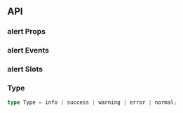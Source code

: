 ## API

### alert Props

<field-table :data="alertProps"/>

### alert Events

<field-table :data="alertEvents" type="emits" />

### alert Slots

<field-table :data="alertSlots"  type="slots"/>

### Type

```typescript
type Type = info | success | warning | error | normal;
```

<script setup>
import { ref } from 'vue';

const alertProps = ref([
  {
    name: 'type',
    desc: '警告提示的类型。',
    type: 'Type',
    value: "'info'",
  },
  {
    name: 'show-icon',
    desc: '是否展示图标',
    type: 'boolean',
    value: 'true',
  },
  {
    name: 'closable',
    desc: '是否展示关闭按钮',
    type: 'boolean',
    value: 'false',
  },
  {
    name: 'title',
    desc: '警告提示的标题',
    type: 'string',
    value: '-',
  },
  {
    name: 'banner',
    desc: '是否作为顶部公告使用（去除边框和圆角）',
    type: 'boolean',
    value: 'false',
  },
  {
    name: 'center',
    desc: '内容是否居中显示',
    type: 'boolean',
    value: 'false',
  },
]);

const alertEvents = ref([
  {
    name: 'close',
    desc: '点击关闭按钮时触发',
    type: {
      ev: 'MouseEvent'
    },
    value: '-',
  },
  {
    name: 'after-close',
    desc: '关闭动画结束后触发',
    type: '-',
    value: '-',
  },
]);

const alertSlots = ref([
  {
    name: 'icon',
    desc: '图标',
    type: '-',
    value: '-',
  },
  {
    name: 'title',
    desc: '标题',
    type: '-',
    value: '-',
  },
  {
    name: 'action',
    desc: '操作项',
    type: '-',
    value: '-',
  },
  {
    name: 'close-element',
    desc: '关闭元素',
    type: '-',
    value: '-',
  },
]);
</script>
